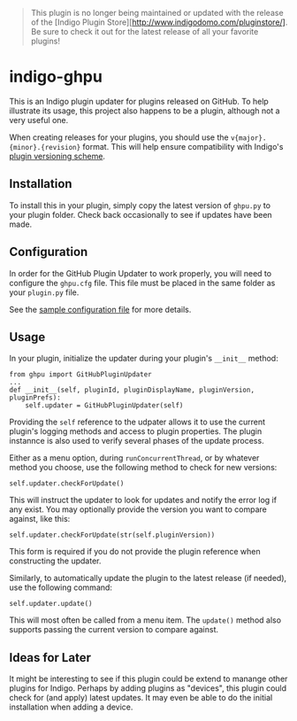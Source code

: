 > This plugin is no longer being maintained or updated with the release of the
> [Indigo Plugin Store][http://www.indigodomo.com/pluginstore/].  Be sure to check
> it out for the latest release of all your favorite plugins!

# indigo-ghpu

This is an Indigo plugin updater for plugins released on GitHub.  To help illustrate its
usage, this project also happens to be a plugin, although not a very useful one.

When creating releases for your plugins, you should use the `v{major}.{minor}.{revision}`
format.  This will help ensure compatibility with Indigo's [plugin versioning scheme](http://wiki.indigodomo.com/doku.php?id=indigo_6_documentation:plugin_guide#the_infoplist_file).

## Installation

To install this in your plugin, simply copy the latest version of `ghpu.py` to your plugin
folder.  Check back occasionally to see if updates have been made.

## Configuration

In order for the GitHub Plugin Updater to work properly, you will need to configure the
`ghpu.cfg` file.  This file must be placed in the same folder as your `plugin.py` file.

See the [sample configuration file](https://github.com/jheddings/indigo-ghpu/blob/master/Contents/Server%20Plugin/ghpu.cfg)
for more details.

## Usage

In your plugin, initialize the updater during your plugin's `__init__` method:

    from ghpu import GitHubPluginUpdater
    ...
    def __init__(self, pluginId, pluginDisplayName, pluginVersion, pluginPrefs):
        self.updater = GitHubPluginUpdater(self)

Providing the `self` reference to the udpater allows it to use the current plugin's
logging methods and access to plugin properties.  The plugin instannce is also used to
verify several phases of the update process.

Either as a menu option, during `runConcurrentThread`, or by whatever method you choose,
use the following method to check for new versions:

    self.updater.checkForUpdate()

This will instruct the updater to look for updates and notify the error log if any exist.
You may optionally provide the version you want to compare against, like this:

    self.updater.checkForUpdate(str(self.pluginVersion))

This form is required if you do not provide the plugin reference when constructing the
updater.

Similarly, to automatically update the plugin to the latest release (if needed), use the
following command:

    self.updater.update()

This will most often be called from a menu item.  The `update()` method also supports
passing the current version to compare against.

## Ideas for Later

It might be interesting to see if this plugin could be extend to manange other plugins for
Indigo.  Perhaps by adding plugins as "devices", this plugin could check for (and apply)
latest updates.  It may even be able to do the initial installation when adding a device.
